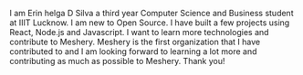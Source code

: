 I am Erin helga D Silva a third year Computer Science and Business student at IIIT Lucknow.
I am new to Open Source. I have built a few projects using React, Node.js and Javascript.
I want to learn more technologies and contribute to Meshery.
Meshery is the first organization that I have contributed to and I am looking forward to learning a lot more and contributing as much as possible to Meshery.
Thank you!
